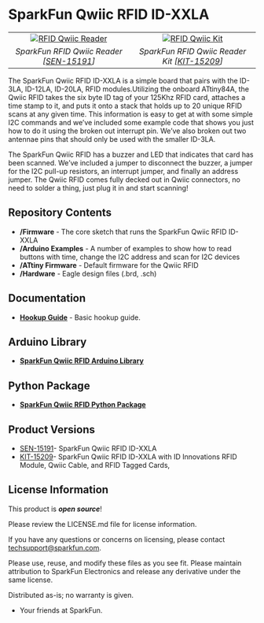 SparkFun Qwiic RFID ID-XXLA
========================================

<table class="table table-hover table-striped table-bordered">
  <tr align="center">
   <td><a href="https://www.sparkfun.com/products/15191"><img src="https://cdn.sparkfun.com//assets/parts/1/3/6/1/0/15191-SparkFun_RFID_Qwiic_Reader-01a.jpg" alt="RFID Qwiic Reader"></a></td>
   <td><a href="https://www.sparkfun.com/products/15209"><img src="https://cdn.sparkfun.com//assets/parts/1/3/6/4/0/15209-SparkFun_RFID_Qwiic_Kit-01a.jpg" alt="RFID Qwiic Kit"></a></td>
  </tr>
  <tr align="center">
    <td><i>SparkFun RFID Qwiic Reader [<a href="https://www.sparkfun.com/products/15191">SEN-15191</a>]</i></td>
    <td><i>SparkFun RFID Qwiic Reader Kit [<a href="https://www.sparkfun.com/products/15209">KIT-15209</a>]<i></td>
  </tr>
</table>
     
The SparkFun Qwiic RFID ID-XXLA is a simple board that pairs with the ID-3LA, ID-12LA, ID-20LA, RFID modules.Utilizing the onboard ATtiny84A, the Qwiic RFID takes the six byte ID tag of your 125Khz RFID card, attaches a time stamp to it, and puts it onto a stack that holds up to 20 unique RFID scans at any given time. This information is easy to get at with some simple I2C commands and we’ve included some example code that shows you just how to do it using the broken out interrupt pin. We’ve also broken out two antennae pins that should only be used with the smaller ID-3LA.

The SparkFun Qwiic RFID has a buzzer and LED that indicates that card has been scanned. We’ve included a jumper to disconnect the buzzer, a jumper for the I2C pull-up resistors, an interrupt jumper, and finally an address jumper. The Qwiic RFID comes fully decked out in Qwiic connectors, no need to solder a thing, just plug it in and start scanning!

Repository Contents
-------------------

* **/Firmware** - The core sketch that runs the SparkFun Qwiic RFID ID-XXLA
* **/Arduino Examples** - A number of examples to show how to read buttons with time, change the I2C address and scan for I2C devices
* **/ATtiny Firmware** - Default firmware for the Qwiic RFID
* **/Hardware** - Eagle design files (.brd, .sch)

Documentation
--------------

* **[Hookup Guide](https://learn.sparkfun.com/tutorials/sparkfun-qwiic-rfid-idxxla-hookup-guide)** - Basic hookup guide.

Arduino Library 
----------------
* **[SparkFun Qwiic RFID Arduino Library](https://github.com/sparkfun/SparkFun_Qwiic_RFID_Arduino_Library)**

Python Package
----------------
* **[SparkFun Qwiic RFID Python Package](https://github.com/sparkfun/Qwiic_RFID_Py)**

Product Versions
----------------
* [SEN-15191](https://www.sparkfun.com/products/15191)- SparkFun Qwiic RFID ID-XXLA
* [KIT-15209](https://www.sparkfun.com/products/15209)- SparkFun Qwiic RFID ID-XXLA with ID Innovations RFID Module, Qwiic Cable, and RFID Tagged Cards, 

License Information
-------------------

This product is _**open source**_! 

Please review the LICENSE.md file for license information. 

If you have any questions or concerns on licensing, please contact techsupport@sparkfun.com.

Please use, reuse, and modify these files as you see fit. Please maintain attribution to SparkFun Electronics and release any derivative under the same license.

Distributed as-is; no warranty is given.

- Your friends at SparkFun.

